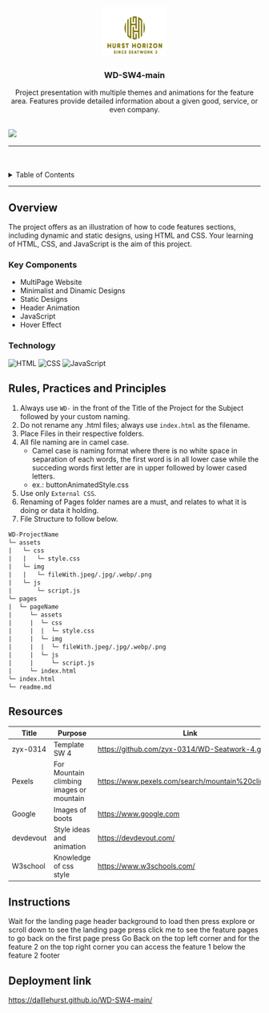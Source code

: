 <a name="readme-top">

<br/>

<br />
<div align="center">
  <a href="https://github.com/DallleHurst/">
  <!-- TODO: If you want to add logo or banner you can add it here -->
    <img src="./assets/img/DD-removebg-preview.png" width="130" height="100">
  </a>
<!-- TODO: Change Title to the name of the title of your Project -->
  <h3 align="center">WD-SW4-main</h3>
</div>
<!-- TODO: Make a short description -->
<div align="center">
Project presentation with multiple themes and animations for the feature area. Features provide detailed information about a given good, service, or even company.
</div>
</div>

<br />

<!-- TODO: Change the zyx-0314 into your github username  -->
<!-- TODO: Change the WD-Template-Project into the same name of your folder -->
![](https://visit-counter.vercel.app/counter.png?page=DallleHurst/WD-SW4)

---

<br />
<br />

<!-- TODO: If you want to add more layers for your readme -->
<details>
  <summary>Table of Contents</summary>
  <ol>
    <li>
      <a href="#overview">Overview</a>
      <ol>
        <li>
          <a href="#key-components">Key Components</a>
        </li>
        <li>
          <a href="#technology">Technology</a>
        </li>
      </ol>
    </li>
    <li>
      <a href="#rule,-practices-and-principles">Rules, Practices and Principles</a>
    </li>
    <li>
      <a href="#resources">Resources</a>
    </li>
  </ol>
</details>

---

## Overview

<!-- TODO: To be changed -->
<!-- The following are just sample -->
The project offers as an illustration of how to code features sections, including dynamic and static designs, using HTML and CSS. Your learning of HTML, CSS, and JavaScript is the aim of this project.

### Key Components
<!-- TODO: List of Key Components -->
<!-- The following are just sample -->
- MultiPage Website
- Minimalist and Dinamic Designs
- Static Designs
- Header Animation
- JavaScript
- Hover Effect

### Technology
<!-- TODO: List of Technology Used -->
![HTML](https://img.shields.io/badge/HTML-E34F26?style=for-the-badge&logo=html5&logoColor=white)
![CSS](https://img.shields.io/badge/CSS-1572B6?style=for-the-badge&logo=css3&logoColor=white)
![JavaScript](https://img.shields.io/badge/JavaScript-F7DF1E?style=for-the-badge&logo=javascript&logoColor=white)

## Rules, Practices and Principles
1. Always use `WD-` in the front of the Title of the Project for the Subject followed by your custom naming.
2. Do not rename any .html files; always use `index.html` as the filename.
3. Place Files in their respective folders.
4. All file naming are in camel case.
   - Camel case is naming format where there is no white space in separation of each words, the first word is in all lower case while the succeding words first letter are in upper followed by lower cased letters.
   - ex.: buttonAnimatedStyle.css
5. Use only `External CSS`.
6. Renaming of Pages folder names are a must, and relates to what it is doing or data it holding.
7. File Structure to follow below.

```
WD-ProjectName
└─ assets
|   └─ css
|   |   └─ style.css
|   └─ img
|   |   └─ fileWith.jpeg/.jpg/.webp/.png
|   └─ js
|       └─ script.js
└─ pages
|  └─ pageName
|     └─ assets
|     |  └─ css
|     |  |  └─ style.css
|     |  └─ img
|     |  |  └─ fileWith.jpeg/.jpg/.webp/.png
|     |  └─ js
|     |     └─ script.js
|     └─ index.html
└─ index.html
└─ readme.md
```

## Resources

<!-- TODO: Add References -->
| Title | Purpose | Link |
|-|-|-|
| zyx-0314  | Template SW 4 | https://github.com/zyx-0314/WD-Seatwork-4.git |
| Pexels | For Mountain climbing images or mountain | https://www.pexels.com/search/mountain%20climbing/ |
| Google   | Images of boots | https://www.google.com |
| devdevout | Style ideas and animation | https://devdevout.com/ |
| W3school | Knowledge of css style | https://www.w3schools.com/ |

## Instructions

Wait for the landing page header background to load then press explore or scroll down to see the landing page press click me to see the feature pages to go back on the first page press Go Back on the top left corner and for the feature 2 on the top right corner you can access the feature 1 below the feature 2 footer

## Deployment link
https://dalllehurst.github.io/WD-SW4-main/
